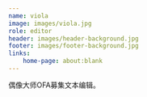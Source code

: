 ```yaml
---
name: viola
image: images/viola.jpg
role: editor
header: images/header-background.jpg
footer: images/footer-background.jpg
links:
    home-page: about:blank
---
```


偶像大师OFA募集文本编辑。